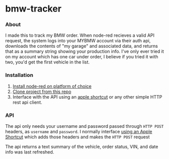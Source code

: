 bmw-tracker
===========

### About

I made this to track my BMW order. When node-red recieves a valid API request, the system logs into your MYBMW account via their auth api, downloads the contents of "my garage" and associated data, and returns that as a summary string showing your production info. I've only ever tried it on my account which has one car under order, I believe if you tried it with two, you'd get the first vehicle in the list. 

### Installation

 1. [Install node-red on platform of choice](https://nodered.org/docs/getting-started/local)
 2. [Clone project from this repo](https://nodered.org/docs/user-guide/projects/)
 3. Interface with the API using an [apple shortcut](https://www.icloud.com/shortcuts/51df3115cede4393a9261c44715b216e) or any other simple HTTP rest api client.

### API

The api only needs your username and password passed through `HTTP POST` headers, as `username` and `password`. I normally interface [using an Apple Shortcut](https://www.icloud.com/shortcuts/51df3115cede4393a9261c44715b216e) which adds those headers and makes the `HTTP POST` request

The api returns a text summary of the vehicle, order status, VIN, and date info was last refreshed.